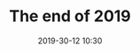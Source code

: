 ---
title: The end of 2019
excerpt: Somethings I've done in 2019.
background-image: topic_image/the_end_of_2019/background.jpg
categories:
  - talk
date: 2019-30-12 10:30
---
